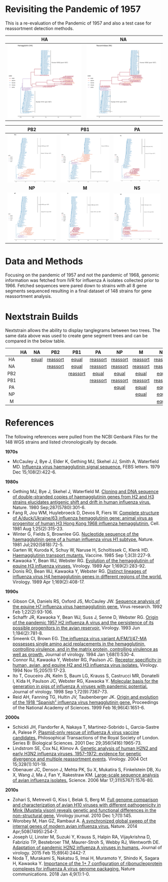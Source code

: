# Revisiting the Pandemic of 1957

This is a re-evaluation of the Pandemic of 1957 and also a test case for reassortment detection methods.

| HA | NA |
|:-:|:-:|
| ![](imgs/HH.png)|![](imgs/NN.png)|

| PB2 | PB1 | PA |
|:-:|:-:|:-:|
| ![](imgs/PB2.png)|![](imgs/PB1.png)|![](imgs/PA.png)|
| <b>NP</b> |<b>M</b> | <b>NS</b> |
| ![](imgs/NP.png)|![](imgs/M.png)|![](imgs/NS.png)|


# Data and Methods

Focusing on the pandemic of 1957 and not the pandemic of 1968, genomic information was fetched from IVR for influenza A isolates collected prior to 1966. Fetched sequences were pared down to strains with all 8 gene segments sequenced resulting in a final dataset of 148 strains for gene reassortment analysis.

# Nextstrain Builds

Nextstrain allows the ability to display tanglegrams between two trees. The same data above was used to create gene segment trees and can be compared in the below table.

|| HA | NA | PB2 | PB1 | PA | NP | M | NS |
|:-:|:-:|:-:|:-:|:-:|:-:|:-:|:-:|:-:|
|HA | |[equal](https://next.nextstrain.org/staging/jen/HH:staging/jen/NN?c=host) | [reassort](https://next.nextstrain.org/staging/jen/HH:staging/jen/PB2?c=host) | [equal](https://next.nextstrain.org/staging/jen/HH:staging/jen/PB1?c=host) | [reassort](https://next.nextstrain.org/staging/jen/HH:staging/jen/PA?c=host) | [reassort](https://next.nextstrain.org/staging/jen/HH:staging/jen/NP?c=host) | [reassort](https://next.nextstrain.org/staging/jen/HH:staging/jen/M?c=host) | [reassort](https://next.nextstrain.org/staging/jen/HH:staging/jen/NS?c=host) |
|NA | | | [reassort](https://next.nextstrain.org/staging/jen/NN:staging/jen/PB2?c=host) | [equal](https://next.nextstrain.org/staging/jen/NN:staging/jen/PB1?c=host) | [reassort](https://next.nextstrain.org/staging/jen/NN:staging/jen/PA?c=host) | [reassort](https://next.nextstrain.org/staging/jen/NN:staging/jen/NP?c=host) | [reassort](https://next.nextstrain.org/staging/jen/NN:staging/jen/M?c=host) | [reassort](https://next.nextstrain.org/staging/jen/NN:staging/jen/NS?c=host) |
|PB2 | | | | [reassort](https://next.nextstrain.org/staging/jen/PB2:staging/jen/PB1?c=host) | [equal](https://next.nextstrain.org/staging/jen/PB2:staging/jen/PA?c=host) | [equal](https://next.nextstrain.org/staging/jen/PB2:staging/jen/NP?c=host) | [equal](https://next.nextstrain.org/staging/jen/PB2:staging/jen/M?c=host) | [equal](https://next.nextstrain.org/staging/jen/PB2:staging/jen/NS?c=host) |
|PB1 | | | | | [reassort](https://next.nextstrain.org/staging/jen/PB1:staging/jen/PA?c=host) | [reassort](https://next.nextstrain.org/staging/jen/PB1:staging/jen/NP?c=host) | [reassort](https://next.nextstrain.org/staging/jen/PB1:staging/jen/M?c=host) | [reassort](https://next.nextstrain.org/staging/jen/PB1:staging/jen/NS?c=host) |
|PA | | | | | | [equal](https://next.nextstrain.org/staging/jen/PA:staging/jen/NP?c=host) | [equal](https://next.nextstrain.org/staging/jen/PA:staging/jen/M?c=host) | [equal](https://next.nextstrain.org/staging/jen/PA:staging/jen/NS?c=host) |
|NP | | | | | | | [equal](https://next.nextstrain.org/staging/jen/NP:staging/jen/M?c=host) | [equal](https://next.nextstrain.org/staging/jen/NP:staging/jen/NS?c=host) |
|M | | | | | | | | [equal](https://next.nextstrain.org/staging/jen/M:staging/jen/NS?c=host) |


# References

The following references were pulled from the NCBI Genbank Files for the 148 WGS strains and listed chronologically by decade.

**1970s**

* McCauley J, Bye J, Elder K, Gething MJ, Skehel JJ, Smith A, Waterfield MD. [Influenza virus haemagglutinin signal sequence.](https://pubmed.ncbi.nlm.nih.gov/520584) FEBS letters. 1979 Dec 15;108(2):422-6.

**1980s**

* Gething MJ, Bye J, Skehel J, Waterfield M. [Cloning and DNA sequence of double-stranded copies of haemagglutinin genes from H2 and H3 strains elucidates antigenic shift and drift in human influenza virus.](https://pubmed.ncbi.nlm.nih.gov/7421990) Nature. 1980 Sep;287(5780):301-6.
* Fang R, Jou WM, Huylebroeck D, Devos R, Fiers W. [Complete structure of A/duck/Ukraine/63 influenza hemagglutinin gene: animal virus as progenitor of human H3 Hong Kong 1968 influenza hemagglutinin.](https://pubmed.ncbi.nlm.nih.gov/6169439) Cell. 1981 Aug 1;25(2):315-23.
* Winter G, Fields S, Brownlee GG. [Nucleotide sequence of the haemagglutinin gene of a human influenza virus H1 subtype.](https://pubmed.ncbi.nlm.nih.gov/7278968) Nature. 1981 Jul;292(5818):72-5.
* Garten W, Kuroda K, Schuy W, Naruse H, Scholtissek C, Klenk HD. [Haemagglutinin transport mutants.](https://pubmed.ncbi.nlm.nih.gov/3840634) Vaccine. 1985 Sep 1;3(3):227-9.
* Kawaoka Y, Bean WJ, Webster RG. [Evolution of the hemagglutinin of equine H3 influenza viruses.](https://pubmed.ncbi.nlm.nih.gov/2705299) Virology. 1989 Apr 1;169(2):283-92.
* Donis RO, Bean WJ, Kawaoka Y, Webster RG. [Distinct lineages of influenza virus H4 hemagglutinin genes in different regions of the world.](https://pubmed.ncbi.nlm.nih.gov/2705304) Virology. 1989 Apr 1;169(2):408-17.

**1990s**

* Gibson CA, Daniels RS, Oxford JS, McCauley JW. [Sequence analysis of the equine H7 influenza virus haemagglutinin gene.](https://pubmed.ncbi.nlm.nih.gov/1566601) Virus research. 1992 Feb 1;22(2):93-106.
* Schaffr JR, Kawaoka Y, Bean WJ, Suss J, Senne D, Webster RG. [Origin of the pandemic 1957 H2 influenza A virus and the persistence of its possible progenitors in the avian reservoir.](https://pubmed.ncbi.nlm.nih.gov/7684877) Virology. 1993 Jun 1;194(2):781-8.
* Smeenk CI, Brown EG. [The influenza virus variant A/FM/1/47-MA possesses single amino acid replacements in the hemagglutinin, controlling virulence, and in the matrix protein, controlling virulence as well as growth.](https://pubmed.ncbi.nlm.nih.gov/8254767) Journal of virology. 1994 Jan 1;68(1):530-4.
* Connor RJ, Kawaoka Y, Webster RG, Paulson JC. [Receptor specificity in human, avian, and equine H2 and H3 influenza virus isolates.](https://pubmed.ncbi.nlm.nih.gov/7975212) Virology. 1994 Nov 15;205(1):17-23.
* Ito T, Couceiro JN, Kelm S, Baum LG, Krauss S, Castrucci MR, Donatelli I, Kida H, Paulson JC, Webster RG, Kawaoka Y. [Molecular basis for the generation in pigs of influenza A viruses with pandemic potential.](https://pubmed.ncbi.nlm.nih.gov/9696833) Journal of virology. 1998 Sep 1;72(9):7367-73.
* Reid AH, Fanning TG, Hultin JV, Taubenberger JK. [Origin and evolution of the 1918 “Spanish” influenza virus hemagglutinin gene.](https://pubmed.ncbi.nlm.nih.gov/9990079) Proceedings of the National Academy of Sciences. 1999 Feb 16;96(4):1651-6.

**2000s**

* Schickli JH, Flandorfer A, Nakaya T, Martinez-Sobrido L, Garcia-Sastre A, Palese P. [Plasmid-only rescue of influenza A virus vaccine candidates.](https://pubmed.ncbi.nlm.nih.gov/11779399) Philosophical Transactions of the Royal Society of London. Series B: Biological Sciences. 2001 Dec 29;356(1416):1965-73.
* Lindstrom SE, Cox NJ, Klimov A. [Genetic analysis of human H2N2 and early H3N2 influenza viruses, 1957–1972: evidence for genetic divergence and multiple reassortment events](https://pubmed.ncbi.nlm.nih.gov/15380362). Virology. 2004 Oct 15;328(1):101-19.
* Obenauer JC, Denson J, Mehta PK, Su X, Mukatira S, Finkelstein DB, Xu X, Wang J, Ma J, Fan Y, Rakestraw KM. [Large-scale sequence analysis of avian influenza isolates.](https://pubmed.ncbi.nlm.nih.gov/16439620) Science. 2006 Mar 17;311(5767):1576-80.

**2010s**

* Zohari S, Metreveli G, Kiss I, Belak S, Berg M. [Full genome comparison and characterization of avian H10 viruses with different pathogenicity in Mink (Mustela vison) reveals genetic and functional differences in the non-structural gene.](https://pubmed.ncbi.nlm.nih.gov/20591155) Virology journal. 2010 Dec 1;7(1):145.
* Worobey M, Han GZ, Rambaut A. [A synchronized global sweep of the internal genes of modern avian influenza virus.](https://pubmed.ncbi.nlm.nih.gov/24531761) Nature. 2014 Apr;508(7495):254-7.
* Joseph U, Linster M, Suzuki Y, Krauss S, Halpin RA, Vijaykrishna D, Fabrizio TP, Bestebroer TM, Maurer-Stroh S, Webby RJ, Wentworth DE. [Adaptation of pandemic H2N2 influenza A viruses in humans.](https://pubmed.ncbi.nlm.nih.gov/25505070) Journal of virology. 2015 Feb 15;89(4):2442-7.
* Noda T, Murakami S, Nakatsu S, Imai H, Muramoto Y, Shindo K, Sagara H, Kawaoka Y. [Importance of the 1+ 7 configuration of ribonucleoprotein complexes for influenza A virus genome packaging.](https://pubmed.ncbi.nlm.nih.gov/29302061) Nature communications. 2018 Jan 4;9(1):1-0.

